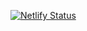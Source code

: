 [![Netlify Status](https://api.netlify.com/api/v1/badges/3f2ae41c-e0a5-4054-a167-3f85328534ff/deploy-status)](https://app.netlify.com/sites/tiny-monstera-edcfd2/deploys)
